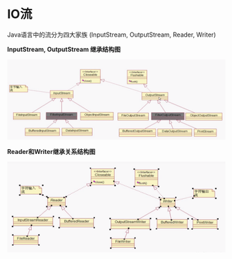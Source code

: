 # IO流

Java语言中的流分为四大家族 (InputStream, OutputStream, Reader, Writer)

**InputStream, OutputStream 继承结构图**

![](.././doc/18.png)

**Reader和Writer继承关系结构图**

![](.././doc/19.png)



